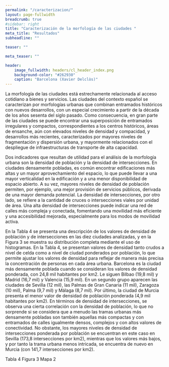 ```yaml
---
permalink: "/caracterizacion/"
layout: page-fullwidth
breadcrumb: true
#sidebar: right
title: "Caracterización de la morfología de las ciudades "
meta_title: "Resultados"
subheadline: ""

teaser: ""

meta_teaser: ""

header:
    image_fullwidth: headers/cl_header_index.png
    background-color: "#262930"
    caption: "Barcelona (Xavier Delclòs)"
---
```


La morfología de las ciudades está estrechamente relacionada al acceso cotidiano a bienes y servicios. Las ciudades del contexto español se caracterizan por morfologías urbanas que combinan entramados históricos con nuevos desarrollos, con un especial crecimiento a partir de la década de los años sesenta del siglo pasado. Como consecuencia, en gran parte de las ciudades se puede encontrar una superposición de entramados irregulares y compactos, correspondientes a los centros históricos, áreas de ensanche, aún con elevados niveles de densidad y compacidad, y desarrollos más recientes, caracterizados por mayores niveles de fragmentación y dispersión urbana, y mayormente relacionados con el despliegue de infraestructuras de transporte de alta capacidad.

Dos indicadores que resultan de utilidad para el análisis de la morfología urbana son la densidad de población y la densidad de intersecciones. En ciudades densamente pobladas, es común encontrar edificaciones más altas y un mayor aprovechamiento del espacio, lo que puede llevar a una mayor verticalidad en la edificación y a una menor disponibilidad de espacio abierto. A su vez, mayores niveles de densidad de población permiten, por ejemplo, una mejor provisión de servicios públicos, derivada de una mayor demanda potencial. La densidad de intersecciones, por otro lado, se refiere a la cantidad de cruces o intersecciones viales por unidad de área. Una alta densidad de intersecciones puede indicar una red de calles más compleja y conectada, fomentando una movilidad más eficiente y una accesibilidad mejorada, especialmente para los modos de movilidad activa.

En la Tabla 4 se presenta una descripción de los valores de densidad de población y de intersecciones en las diez ciudades analizadas, y en la Figura 3 se muestra su distribución completa mediante el uso de histogramas. En la Tabla 4, se presentan valores de densidad tanto crudos a nivel de celda como a nivel de ciudad ponderados por población, lo que permite ajustar los valores de densidad para reflejar de manera más precisa la concentración de personas en cada área urbana. Barcelona es la ciudad más densamente poblada cuando se consideran los valores de densidad ponderada, con 24,8 mil habitantes por km2. Le siguen Bilbao (19,8 mil) y Madrid (16,7 mil) y Valencia (15,9 mil). En un segundo grupo aparecen las ciudades de Sevilla (12 mil), las Palmas de Gran Canaria (11 mil), Zaragoza (10 mil), Palma (9,7 mil) y Málaga (8,7 mil). Por último, la ciudad de Murcia presenta el menor valor de densidad de población ponderada (4,9 mil habitantes por km2). En términos de densidad de intersecciones, se observa una cierta correlación con la densidad de población, lo que no sorprende si se considera que a menudo las tramas urbanas más densamente pobladas son también aquellas más compactas y con entramados de calles igualmente densos, complejos y con altos valores de conectividad. No obstante, los mayores niveles de densidad de intersecciones ponderada por población se encuentran en este caso en Sevilla (173,8 intersecciones por km2), mientras que los valores más bajos, y por tanto la trama urbana menos intricada, se encuentra de nuevo en Murcia (con 141,7 intersecciones por km2).


Tabla 4
Figura 3
Mapa 2

